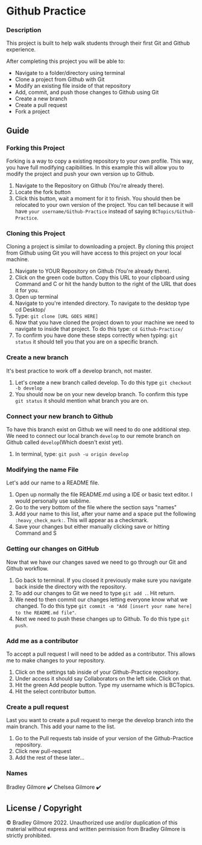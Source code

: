 # Github Practice

### Description

This project is built to help walk students through their first Git and Github experience.

After completing this project you will be able to:

* Navigate to a folder/directory using terminal
* Clone a project from Github with Git
* Modify an existing file inside of that repository
* Add, commit, and push those changes to Github using Git
* Create a new branch
* Create a pull request
* Fork a project

## Guide

### Forking this Project

Forking is a way to copy a existing repository to your own profile. This way, you have full modifying capibilities. In this example this will allow you to modify the project and push your own version up to Github.

1. Navigate to the Repository on Github (You're already there).
2. Locate the fork button
3. Click this button, wait a moment for it to finish. You should then be relocated to your own version of the project. You can tell because it will have ```your username/Github-Practice``` instead of saying ```BCTopics/Github-Practice```.

### Cloning this Project

Cloning a project is similar to downloading a project. By cloning this project from Github using Git you will have access to this project on your local machine.

1. Navigate to YOUR Repository on Github (You're already there).
2. Click on the green code button. Copy this URL to your clipboard using Command and C or hit the handy button to the right of the URL that does it for you.
3. Open up terminal
4. Navigate to you're intended directory. To navigate to the desktop type cd Desktop/
5. Type: ```git clone [URL GOES HERE]```
6. Now that you have cloned the project down to your machine we need to navigate to inside that project. To do this type: ```cd Github-Practice/```
7. To confirm you have done these steps correctly when typing: ```git status``` it should tell you that you are on a specific branch.

### Create a new branch

It's best practice to work off a develop branch, not master. 

1. Let's create a new branch called develop. To do this type ```git checkout -b develop```
2. You should now be on your new develop branch. To confirm this type ```git status``` it should mention what branch you are on.

### Connect your new branch to Github

To have this branch exist on Github we will need to do one additional step. We need to connect our local branch ```develop``` to our remote branch on Github called ```develop```(Which doesn't exist yet).

1. In terminal, type: ```git push -u origin develop```

### Modifying the name File

Let's add our name to a README file.

1. Open up normally the file README.md using a IDE or basic text editor. I would personally use sublime.
2. Go to the very bottom of the file where the section says "names"
3. Add your name to this list, after your name and a space put the following ```:heavy_check_mark:```. This will appear as a checkmark.
4. Save your changes but either manually clicking save or hitting Command and S

### Getting our changes on GitHub

Now that we have our changes saved we need to go through our Git and Github workflow.

1. Go back to terminal. If you closed it previously make sure you navigate back inside the directory with the repository.
2. To add our changes to Git we need to type ```git add .```. Hit return.
3. We need to then commit our changes letting everyone know what we changed. To do this type ```git commit -m "Add [insert your name here] to the README.md file"```.
4. Next we need to push these changes up to Github. To do this type ```git push```.

### Add me as a contributor

To accept a pull request I will need to be added as a contributor. This allows me to make changes to your repository.

1. Click on the settings tab inside of your Github-Practice repository.
2. Under access it should say Collaborators on the left side. Click on that.
3. Hit the green Add people button. Type my username which is BCTopics.
4. Hit the select contributor button. 

### Create a pull request

Last you want to create a pull request to merge the develop branch into the main branch. This add your name to the list.

1. Go to the Pull requests tab inside of your version of the Github-Practice repository.
2. Click new pull-request
3. Add the rest of these later...

### Names

Bradley Gilmore :heavy_check_mark:
Chelsea Gilmore :heavy_check_mark:

## License / Copyright

© Bradley Gilmore 2022. Unauthorized use and/or duplication of this material without express and written permission from Bradley Gilmore is strictly prohibited.
